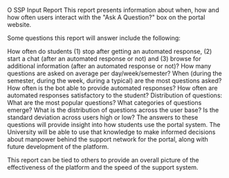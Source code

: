 O
SSP Input Report
This report presents information about when, how and how often users interact with the "Ask A Question?" box on the portal website.

Some questions this report will answer include the following:

How often do students (1) stop after getting an automated response, (2) start a chat (after an automated response or not) and (3) browse for additional information (after an automated response or not)?
How many questions are asked on average per day/week/semester?
When (during the semester, during the week, during a typical) are the most questions asked?
How often is the bot able to provide automated responses?
How often are automated responses satisfactory to the student?
Distribution of questions: What are the most popular questions? What categories of questions emerge?
What is the distribution of questions across the user base? Is the standard deviation across users high or low?
The answers to these questions will provide insight into how students use the portal system. The University will be able to use that knowledge to make informed decisions about manpower behind the support network for the portal, along with future development of the platform.

This report can be tied to others to provide an overall picture of the effectiveness of the platform and the speed of the support system.
